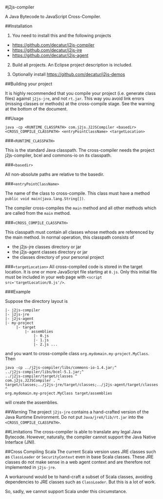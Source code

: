#j2js-compiler

A Java Bytecode to JavaScript Cross-Compiler.

##Installation

1. You need to install this and the following projects

* https://github.com/decatur/j2js-compiler
* https://github.com/decatur/j2js-jre
* https://github.com/decatur/j2js-agent

2. Build all projects. An Eclipse project description is included.

3. Optionally install https://github.com/decatur/j2js-demos

##Building your project

It is highly recommended that you compile your project (i.e. generate class files) against `j2js-jre`, and not `rt.jar`. This way you avoid link errors (missing classes or methods) at the cross-compile stage. See the warning at the bottom of the document.

##Usage

    java -cp <RUNTIME_CLASSPATH> com.j2js.J2JSCompiler <basedir> <CROSS_COMPILE_CLASSPATH> <entryPointClassName> <targetLocation>

###`<RUNTIME_CLASSPATH>`

This is the standard Java classpath.
The cross-compiler needs the project j2js-compiler, bcel and commons-io on its classpath. 

###`<basedir>`

All non-absolute paths are relative to the basedir.

###`<entryPointClassName>`

The name of the class to cross-compile. This class must have a method
`public void main(java.lang.String[])`.

The compiler cross-compiles the `main` method and all other methods which are called from the `main` method.

###`<CROSS_COMPILE_CLASSPATH>`

This classpath must contain all classes whose methods are referenced by the main method.
In normal operation, this classpath consists of
* the j2js-jre classes directory or jar
* the j2js-agent classes directory or jar
* the classes directory of your personal project

###`<targetLocation>`
All cross-compiled code is stored in the target location. It is one or more JavaScript file starting at
`0.js`. Only this initial file must be included in your web page with
`<script src='targetLocation/0.js'/>`.

###Example

Suppose the directory layout is

    |- j2js-compiler
    |- j2js-jre
    |- j2js-agent
    |- my-project
         |- target
             |- assemblies
                 |- 0.js
                 |- 1.js
                 |- 2.js ...

and you want to cross-compile class `org.mydomain.my-project.MyClass`. Then
    
    java -cp ../j2js-compiler/libs/commons-io-1.4.jar;^
    ../j2js-compiler/libs/bcel-5.1.jar;^
    ../j2js-compiler/target/classes ^
    com.j2js.J2JSCompiler . ^
    target/classes;../j2js-jre/target/classes;../j2js-agent/target/classes ^
    org.mydomain.my-project.MyClass target/assemblies

will create the assemblies.

##Warning
The project `j2js-jre` contains a hand-crafted version of the Java Runtime Environment. Do not put `Java/jreX/lib/rt.jar` into the `<CROSS_COMPILE_CLASSPATH>`.

##Limitations
The cross-compiler is able to translate any legal Java Bytecode. However, naturally, the compiler cannot support the Java Native Interface (JNI).

##Cross Compiling Scala
The current Scala version uses JRE classes such as `ClassLoader` or `SecurityContext` even in base Scala classes. These JRE classes do not make sense in a web agent context and are therefore not implemented in `j2js-jre`.

A workaround would be to hand-craft a subset of Scala classes, avoiding dependencies to JRE classes such as `ClassLoader`. But this is a lot of work.

So, sadly, we cannot support Scala under this circumstance.